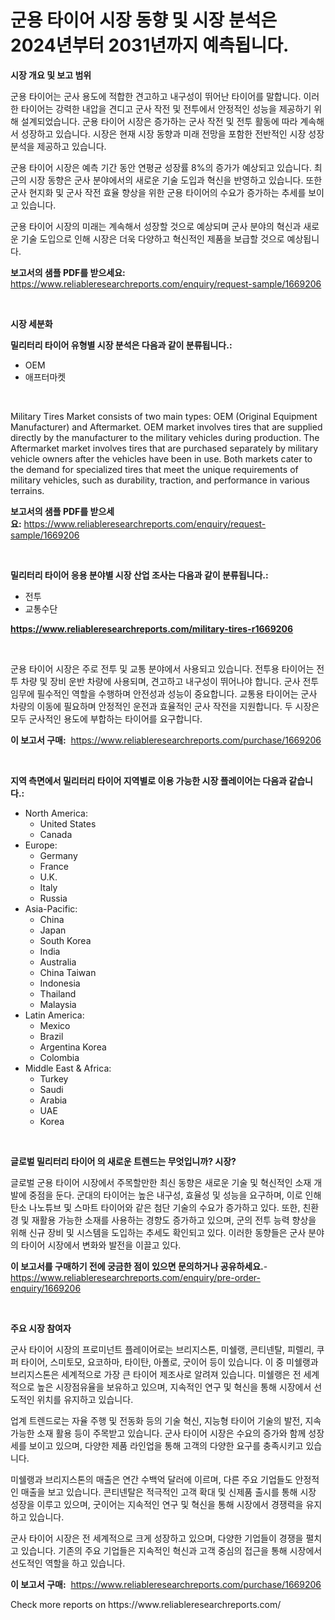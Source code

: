 <p><h1>군용 타이어 시장 동향 및 시장 분석은 2024년부터 2031년까지 예측됩니다.</h1></p><p><strong>시장 개요 및 보고 범위</strong></p>
<p><p>군용 타이어는 군사 용도에 적합한 견고하고 내구성이 뛰어난 타이어를 말합니다. 이러한 타이어는 강력한 내압을 견디고 군사 작전 및 전투에서 안정적인 성능을 제공하기 위해 설계되었습니다. 군용 타이어 시장은 증가하는 군사 작전 및 전투 활동에 따라 계속해서 성장하고 있습니다. 시장은 현재 시장 동향과 미래 전망을 포함한 전반적인 시장 성장 분석을 제공하고 있습니다.</p><p>군용 타이어 시장은 예측 기간 동안 연평균 성장률 8%의 증가가 예상되고 있습니다. 최근의 시장 동향은 군사 분야에서의 새로운 기술 도입과 혁신을 반영하고 있습니다. 또한 군사 현지화 및 군사 작전 효율 향상을 위한 군용 타이어의 수요가 증가하는 추세를 보이고 있습니다.</p><p>군용 타이어 시장의 미래는 계속해서 성장할 것으로 예상되며 군사 분야의 혁신과 새로운 기술 도입으로 인해 시장은 더욱 다양하고 혁신적인 제품을 보급할 것으로 예상됩니다.</p></p>
<p><strong>보고서의 샘플 PDF를 받으세요:</strong> <a href="https://www.reliableresearchreports.com/enquiry/request-sample/1669206">https://www.reliableresearchreports.com/enquiry/request-sample/1669206</a></p>
<p>&nbsp;</p>
<p><strong>시장 세분화</strong></p>
<p><strong>밀리터리 타이어 유형별 시장 분석은 다음과 같이 분류됩니다.:</strong></p>
<p><ul><li>OEM</li><li>애프터마켓</li></ul></p>
<p>&nbsp;</p>
<p><p>Military Tires Market consists of two main types: OEM (Original Equipment Manufacturer) and Aftermarket. OEM market involves tires that are supplied directly by the manufacturer to the military vehicles during production. The Aftermarket market involves tires that are purchased separately by military vehicle owners after the vehicles have been in use. Both markets cater to the demand for specialized tires that meet the unique requirements of military vehicles, such as durability, traction, and performance in various terrains.</p></p>
<p><strong>보고서의 샘플 PDF를 받으세요:</strong>&nbsp;<a href="https://www.reliableresearchreports.com/enquiry/request-sample/1669206">https://www.reliableresearchreports.com/enquiry/request-sample/1669206</a></p>
<p>&nbsp;</p>
<p><strong> 밀리터리 타이어 응용 분야별 시장 산업 조사는 다음과 같이 분류됩니다.:</strong></p>
<p><ul><li>전투</li><li>교통수단</li></ul></p>
<p><strong><a href="https://www.reliableresearchreports.com/military-tires-r1669206">https://www.reliableresearchreports.com/military-tires-r1669206</a></strong></p>
<p>&nbsp;</p>
<p><p>군용 타이어 시장은 주로 전투 및 교통 분야에서 사용되고 있습니다. 전투용 타이어는 전투 차량 및 장비 운반 차량에 사용되며, 견고하고 내구성이 뛰어나야 합니다. 군사 전투임무에 필수적인 역할을 수행하며 안전성과 성능이 중요합니다. 교통용 타이어는 군사 차량의 이동에 필요하며 안정적인 운전과 효율적인 군사 작전을 지원합니다. 두 시장은 모두 군사적인 용도에 부합하는 타이어를 요구합니다.</p></p>
<p><strong>이 보고서 구매:</strong>&nbsp; <a href="https://www.reliableresearchreports.com/purchase/1669206">https://www.reliableresearchreports.com/purchase/1669206</a></p>
<p>&nbsp;</p>
<p><strong>지역 측면에서 밀리터리 타이어 지역별로 이용 가능한 시장 플레이어는 다음과 같습니다.:</strong></p>
<p><ul>
    <li>
        North America:
        <ul>
            <li>United States</li>
            <li>Canada</li>
        </ul>
    </li>
    <li>
        Europe:
        <ul>
            <li>Germany</li>
            <li>France</li>
            <li>U.K.</li>
            <li>Italy</li>
            <li>Russia</li>
        </ul>
    </li>
    <li>
        Asia-Pacific:
        <ul>
            <li>China</li>
            <li>Japan</li>
            <li>South Korea</li>
            <li>India</li>
            <li>Australia</li>
            <li>China Taiwan</li>
            <li>Indonesia</li>
            <li>Thailand</li>
            <li>Malaysia</li>
        </ul>
    </li>
    <li>
        Latin America:
        <ul>
            <li>Mexico</li>
            <li>Brazil</li>
            <li>Argentina Korea</li>
            <li>Colombia</li>
        </ul>
    </li>
    <li>
        Middle East & Africa:
        <ul>
            <li>Turkey</li>
            <li>Saudi</li>
            <li>Arabia</li>
            <li>UAE</li>
            <li>Korea</li>
        </ul>
    </li>
    </ul></p>
<p>&nbsp;</p>
<p><strong>글로벌 밀리터리 타이어 의 새로운 트렌드는 무엇입니까? 시장?</strong></p>
<p><p>글로벌 군용 타이어 시장에서 주목할만한 최신 동향은 새로운 기술 및 혁신적인 소재 개발에 중점을 둔다. 군대의 타이어는 높은 내구성, 효율성 및 성능을 요구하며, 이로 인해 탄소 나노튜브 및 스마트 타이어와 같은 첨단 기술의 수요가 증가하고 있다. 또한, 친환경 및 재활용 가능한 소재를 사용하는 경향도 증가하고 있으며, 군의 전투 능력 향상을 위해 신규 장비 및 시스템을 도입하는 추세도 확인되고 있다. 이러한 동향들은 군사 분야의 타이어 시장에서 변화와 발전을 이끌고 있다.</p></p>
<p><strong>이 보고서를 구매하기 전에 궁금한 점이 있으면 문의하거나 공유하세요.</strong>- <a href="https://www.reliableresearchreports.com/enquiry/pre-order-enquiry/1669206">https://www.reliableresearchreports.com/enquiry/pre-order-enquiry/1669206</a></p>
<p>&nbsp;</p>
<p><strong>주요 시장 참여자</strong></p>
<p><p>군사 타이어 시장의 프로미넌트 플레이어로는 브리지스톤, 미쉘랭, 콘티넨탈, 피렐리, 쿠퍼 타이어, 스미토모, 요코하마, 타이탄, 아폴로, 굿이어 등이 있습니다. 이 중 미쉘랭과 브리지스톤은 세계적으로 가장 큰 타이어 제조사로 알려져 있습니다. 미쉘랭은 전 세계적으로 높은 시장점유율을 보유하고 있으며, 지속적인 연구 및 혁신을 통해 시장에서 선도적인 위치를 유지하고 있습니다. </p><p>업계 트렌드로는 자율 주행 및 전동화 등의 기술 혁신, 지능형 타이어 기술의 발전, 지속가능한 소재 활용 등이 주목받고 있습니다. 군사 타이어 시장은 수요의 증가와 함께 성장세를 보이고 있으며, 다양한 제품 라인업을 통해 고객의 다양한 요구를 충족시키고 있습니다. </p><p>미쉘랭과 브리지스톤의 매출은 연간 수백억 달러에 이르며, 다른 주요 기업들도 안정적인 매출을 보고 있습니다. 콘티넨탈은 적극적인 고객 확대 및 신제품 출시를 통해 시장 성장을 이루고 있으며, 굿이어는 지속적인 연구 및 혁신을 통해 시장에서 경쟁력을 유지하고 있습니다. </p><p>군사 타이어 시장은 전 세계적으로 크게 성장하고 있으며, 다양한 기업들이 경쟁을 펼치고 있습니다. 기존의 주요 기업들은 지속적인 혁신과 고객 중심의 접근을 통해 시장에서 선도적인 역할을 하고 있습니다.</p></p>
<p><strong>이 보고서 구매:</strong>&nbsp;&nbsp;<a href="https://www.reliableresearchreports.com/purchase/1669206">https://www.reliableresearchreports.com/purchase/1669206</a></p>
<p>Check more reports on https://www.reliableresearchreports.com/</p>